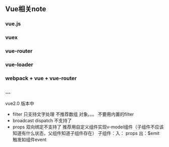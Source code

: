 ## Vue相关note

### vue.js
### vuex
### vue-router
### vue-loader
### webpack + vue + vue-router
### ...

vue2.0 版本中
+ filter  只支持文字处理  不推荐数组 对象。。。 不要用内置的filter
+ broadcast  dispatch 不支持了
+ props 双向绑定不支持了  推荐用自定义组件实现v-model组件（子组件不应该知道有什么状态，父组件知道子组件存在） 
  子组件：入： props   出：$emit   触发如组件event
